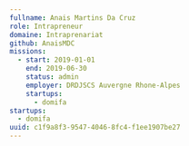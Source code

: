 ```yaml
---
fullname: Anais Martins Da Cruz
role: Intrapreneur
domaine: Intraprenariat
github: AnaisMDC
missions:
  - start: 2019-01-01
    end: 2019-06-30
    status: admin
    employer: DRDJSCS Auvergne Rhone-Alpes
    startups:
      - domifa
startups:
  - domifa
uuid: c1f9a8f3-9547-4046-8fc4-f1ee1907be27
---
```

